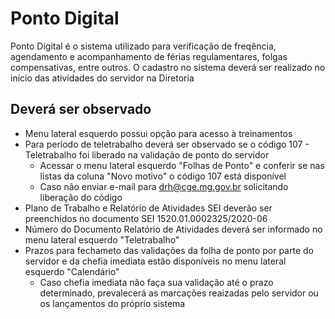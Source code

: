 # Ponto Digital

Ponto Digital é o sistema utilizado para verificação de freqência, agendamento e acompanhamento de férias regulamentares, folgas compensativas, entre outros. O cadastro no sistema deverá ser realizado no início das atividades do servidor na Diretoria

## Deverá ser observado
- Menu lateral esquerdo possui opção para acesso à treinamentos
- Para período de teletrabalho deverá ser observado se o código 107 - Teletrabalho foi liberado na validação de ponto do servidor
    - Acessar o menu lateral esquerdo "Folhas de Ponto" e conferir se nas listas da coluna "Novo motivo" o código 107 está disponível
    - Caso não enviar e-mail para drh@cge.mg.gov.br solicitando liberação do código
- Plano de Trabalho e Relatório de Atividades SEI deverão ser preenchidos no documento SEI 1520.01.0002325/2020-06
- Número do Documento Relatório de Atividades deverá ser informado no menu lateral esquerdo "Teletrabalho"
- Prazos para fechameto das validações da folha de ponto por parte do servidor e da chefia imediata estão disponíveis no menu lateral esquerdo "Calendário"
    - Caso chefia imediata não faça sua validação até o prazo determinado, prevalecerá as marcações reaizadas pelo servidor ou os lançamentos do próprio sistema  